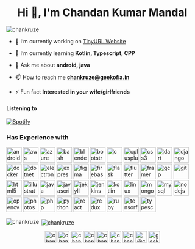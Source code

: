 <h1 align="center">Hi 👋, I'm Chandan Kumar Mandal</h1>
<p align="left"> <img src="https://komarev.com/ghpvc/?username=chankruze" alt="chankruze" /> </p>

- 🔭 I’m currently working on [TinyURL Website](https://github.com/chankruze/TinyURL-Website)

- 🌱 I’m currently learning **Kotlin, Typescript, CPP**

- 💬 Ask me about **android, java**

- 📫 How to reach me **chankruze@geekofia.in**

- ⚡ Fun fact **Interested in your wife/girlfriends**

#### Listening to
[![Spotify](https://listening-on-spotify-hjin4cjng.vercel.app/api/spotify)](https://open.spotify.com/user/cvnkjxwnpwf7b6rz30etwbg90)

### Has Experience with
<p align="left"><img src="https://devicons.github.io/devicon/devicon.git/icons/android/android-original-wordmark.svg" alt="android" width="40" height="40"/> <img src="https://devicons.github.io/devicon/devicon.git/icons/amazonwebservices/amazonwebservices-original-wordmark.svg" alt="aws" width="40" height="40"/> <img src="https://www.vectorlogo.zone/logos/microsoft_azure/microsoft_azure-icon.svg" alt="azure" width="40" height="40"/> <img src="https://www.vectorlogo.zone/logos/gnu_bash/gnu_bash-icon.svg" alt="bash" width="40" height="40"/> <img src="https://download.blender.org/branding/community/blender_community_badge_white.svg" alt="blender" width="40" height="40"/> <img src="https://devicons.github.io/devicon/devicon.git/icons/bootstrap/bootstrap-plain.svg" alt="bootstrap" width="40" height="40"/> <img src="https://devicons.github.io/devicon/devicon.git/icons/c/c-original.svg" alt="c" width="40" height="40"/> <img src="https://devicons.github.io/devicon/devicon.git/icons/cplusplus/cplusplus-original.svg" alt="cplusplus" width="40" height="40"/> <img src="https://devicons.github.io/devicon/devicon.git/icons/css3/css3-original-wordmark.svg" alt="css3" width="40" height="40"/> <img src="https://www.vectorlogo.zone/logos/dartlang/dartlang-icon.svg" alt="dart" width="40" height="40"/> <img src="https://devicons.github.io/devicon/devicon.git/icons/django/django-original.svg" alt="django" width="40" height="40"/> <img src="https://devicons.github.io/devicon/devicon.git/icons/docker/docker-original-wordmark.svg" alt="docker" width="40" height="40"/> <img src="https://devicons.github.io/devicon/devicon.git/icons/dot-net/dot-net-original-wordmark.svg" alt="dotnet" width="40" height="40"/> <img src="https://devicons.github.io/devicon/devicon.git/icons/electron/electron-original.svg" alt="electron" width="40" height="40"/> <img src="https://devicons.github.io/devicon/devicon.git/icons/express/express-original-wordmark.svg" alt="express" width="40" height="40"/> <img src="https://www.vectorlogo.zone/logos/figma/figma-icon.svg" alt="figma" width="40" height="40"/> <img src="https://www.vectorlogo.zone/logos/firebase/firebase-icon.svg" alt="firebase" width="40" height="40"/> <img src="https://www.vectorlogo.zone/logos/pocoo_flask/pocoo_flask-icon.svg" alt="flask" width="40" height="40"/> <img src="https://www.vectorlogo.zone/logos/flutterio/flutterio-icon.svg" alt="flutter" width="40" height="40"/> <img src="https://www.vectorlogo.zone/logos/framer/framer-icon.svg" alt="framer" width="40" height="40"/> <img src="https://www.vectorlogo.zone/logos/google_cloud/google_cloud-icon.svg" alt="gcp" width="40" height="40"/> <img src="https://www.vectorlogo.zone/logos/git-scm/git-scm-icon.svg" alt="git" width="40" height="40"/> <img src="https://devicons.github.io/devicon/devicon.git/icons/html5/html5-original-wordmark.svg" alt="html5" width="40" height="40"/> <img src="https://www.vectorlogo.zone/logos/adobe_illustrator/adobe_illustrator-icon.svg" alt="illustrator" width="40" height="40"/> <img src="https://devicons.github.io/devicon/devicon.git/icons/java/java-original-wordmark.svg" alt="java" width="40" height="40"/> <img src="https://devicons.github.io/devicon/devicon.git/icons/javascript/javascript-original.svg" alt="javascript" width="40" height="40"/> <img src="https://www.vectorlogo.zone/logos/jekyllrb/jekyllrb-icon.svg" alt="jekyll" width="40" height="40"/> <img src="https://www.vectorlogo.zone/logos/jenkins/jenkins-icon.svg" alt="jenkins" width="40" height="40"/> <img src="https://www.vectorlogo.zone/logos/kotlinlang/kotlinlang-icon.svg" alt="kotlin" width="40" height="40"/> <img src="https://devicons.github.io/devicon/devicon.git/icons/linux/linux-original.svg" alt="linux" width="40" height="40"/> <img src="https://devicons.github.io/devicon/devicon.git/icons/mongodb/mongodb-original-wordmark.svg" alt="mongodb" width="40" height="40"/> <img src="https://devicons.github.io/devicon/devicon.git/icons/mysql/mysql-original-wordmark.svg" alt="mysql" width="40" height="40"/> <img src="https://devicons.github.io/devicon/devicon.git/icons/nodejs/nodejs-original-wordmark.svg" alt="nodejs" width="40" height="40"/> <img src="https://www.vectorlogo.zone/logos/opencv/opencv-icon.svg" alt="opencv" width="40" height="40"/> <img src="https://devicons.github.io/devicon/devicon.git/icons/photoshop/photoshop-plain.svg" alt="photoshop" width="40" height="40"/> <img src="https://devicons.github.io/devicon/devicon.git/icons/php/php-original.svg" alt="php" width="40" height="40"/> <img src="https://devicons.github.io/devicon/devicon.git/icons/python/python-original.svg" alt="python" width="40" height="40"/> <img src="https://devicons.github.io/devicon/devicon.git/icons/react/react-original-wordmark.svg" alt="react" width="40" height="40"/> <img src="https://devicons.github.io/devicon/devicon.git/icons/redux/redux-original.svg" alt="redux" width="40" height="40"/> <img src="https://devicons.github.io/devicon/devicon.git/icons/ruby/ruby-original-wordmark.svg" alt="ruby" width="40" height="40"/> <img src="https://www.vectorlogo.zone/logos/tensorflow/tensorflow-icon.svg" alt="tensorflow" width="40" height="40"/> <img src="https://devicons.github.io/devicon/devicon.git/icons/typescript/typescript-original.svg" alt="typescript" width="40" height="40"/></p><p><img align="left" src="https://github-readme-stats.vercel.app/api/top-langs/?username=chankruze&layout=compact&hide=html" alt="chankruze" /></p>

<p>&nbsp;<img align="center" src="https://github-readme-stats.vercel.app/api?username=chankruze&show_icons=true" alt="chankruze" /></p>

<p align="center">
<a href="https://codepen.io/chankruze" target="blank"><img align="center" src="https://cdn.jsdelivr.net/npm/simple-icons@3.0.1/icons/codepen.svg" alt="chankruze" height="30" width="30" /></a>
<a href="https://dev.to/chankruze" target="blank"><img align="center" src="https://cdn.jsdelivr.net/npm/simple-icons@3.0.1/icons/dev-dot-to.svg" alt="chankruze" height="30" width="30" /></a>
<a href="https://twitter.com/chankruze" target="blank"><img align="center" src="https://cdn.jsdelivr.net/npm/simple-icons@3.0.1/icons/twitter.svg" alt="chankruze" height="30" width="30" /></a>
<a href="https://linkedin.com/in/chankruze" target="blank"><img align="center" src="https://cdn.jsdelivr.net/npm/simple-icons@3.0.1/icons/linkedin.svg" alt="chankruze" height="30" width="30" /></a>
<a href="https://stackoverflow.com/users/chankruze" target="blank"><img align="center" src="https://cdn.jsdelivr.net/npm/simple-icons@3.0.1/icons/stackoverflow.svg" alt="chankruze" height="30" width="30" /></a>
<a href="https://fb.com/chankruze" target="blank"><img align="center" src="https://cdn.jsdelivr.net/npm/simple-icons@3.0.1/icons/facebook.svg" alt="chankruze" height="30" width="30" /></a>
<a href="https://instagram.com/chankruze" target="blank"><img align="center" src="https://cdn.jsdelivr.net/npm/simple-icons@3.0.1/icons/instagram.svg" alt="chankruze" height="30" width="30" /></a>
<a href="https://medium.com/@chankruze" target="blank"><img align="center" src="https://cdn.jsdelivr.net/npm/simple-icons@3.0.1/icons/medium.svg" alt="@chankruze" height="30" width="30" /></a>
<a href="https://www.youtube.com/c/geekofia" target="blank"><img align="center" src="https://cdn.jsdelivr.net/npm/simple-icons@3.0.1/icons/youtube.svg" alt="geekofia" height="30" width="30" /></a>
</p>
